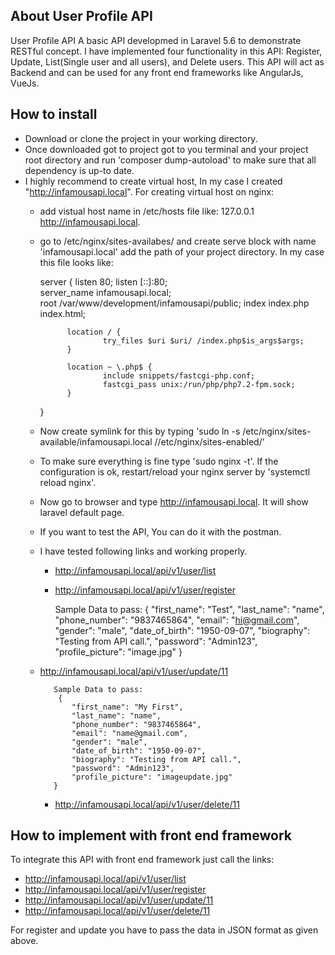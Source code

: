 ## About User Profile API

User Profile API A basic API developmed in Laravel 5.6 to demonstrate RESTful concept. I have implemented four functionality in this API: Register, Update, List(Single user and all users), and Delete users. This API will act as Backend and can be used for any front end frameworks like AngularJs, VueJs.
 
 ## How to install 
 - Download or clone the project in your working directory.
 - Once downloaded got to project got to you terminal and your project root directory and run 'composer dump-autoload' to make sure that all dependency is up-to date.
 - I highly recommend to create virtual host, In my case I created "http://infamousapi.local". 
    For creating virtual host on nginx: 
    - add vistual host name in /etc/hosts file like: 127.0.0.1  http://infamousapi.local.
    - go to /etc/nginx/sites-availabes/ and create serve block with name 'infamousapi.local' add the path of your project directory. In my case this file looks like:
           
        
        server {
                listen 80;
                listen [::]:80;        
                server_name infamousapi.local;        
                root /var/www/development/infamousapi/public;
                index index.php index.html;
        
                location / {
                        try_files $uri $uri/ /index.php$is_args$args;
                }
        
                location ~ \.php$ {
                        include snippets/fastcgi-php.conf;
                        fastcgi_pass unix:/run/php/php7.2-fpm.sock;
                }
        }
   - Now create symlink for this by typing 'sudo ln -s /etc/nginx/sites-available/infamousapi.local //etc/nginx/sites-enabled/' 
   - To make sure everything is fine type 'sudo nginx -t'. If the configuration is ok, restart/reload your nginx server by 'systemctl reload nginx'.
   - Now go to browser and type http://infamousapi.local. It will show laravel default page.
   - If you want to test the API, You can do it with the postman.
   - I have tested following links and working properly.
        - http://infamousapi.local/api/v1/user/list
        - http://infamousapi.local/api/v1/user/register
        
            
            Sample Data to pass:
             {
                "first_name": "Test",
                "last_name": "name",
                "phone_number": "9837465864",
                "email": "hi@gmail.com",
                "gender": "male",
                "date_of_birth": "1950-09-07",
                "biography": "Testing from API call.",
                "password": "Admin123",
                "profile_picture": "image.jpg"
            }
   
   - http://infamousapi.local/api/v1/user/update/11
   
            Sample Data to pass:
             {
                "first_name": "My First",
                "last_name": "name",
                "phone_number": "9837465864",
                "email": "name@gmail.com",
                "gender": "male",
                "date_of_birth": "1950-09-07",
                "biography": "Testing from API call.",
                "password": "Admin123",
                "profile_picture": "imageupdate.jpg"
            }     
        - http://infamousapi.local/api/v1/user/delete/11
        
## How to implement with front end framework
  To integrate this API with front end framework just call the links:
  - http://infamousapi.local/api/v1/user/list
  - http://infamousapi.local/api/v1/user/register 
  - http://infamousapi.local/api/v1/user/update/11
  - http://infamousapi.local/api/v1/user/delete/11
  
  For register and update you have to pass the data in JSON format as given above.